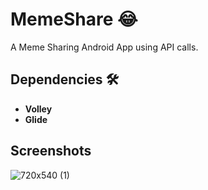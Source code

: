# MemeShare 😂
A Meme Sharing Android App using API calls.
## Dependencies 🛠
- **Volley**
- **Glide**
## Screenshots
![720x540 (1)](https://user-images.githubusercontent.com/47267731/101914778-b7627080-3bea-11eb-85b3-87d3aa34cf63.png)
